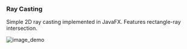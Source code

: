 ### Ray Casting

Simple 2D ray casting implemented in JavaFX. Features rectangle-ray intersection.

![image_demo](ray-casting-demo2.gif)
